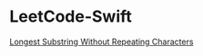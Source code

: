 # LeetCode-Swift

[Longest Substring Without Repeating Characters](https://leetcode.com/problems/longest-substring-without-repeating-characters/)